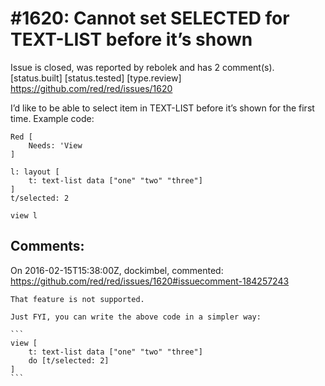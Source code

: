
#1620: Cannot set SELECTED for TEXT-LIST before it’s shown
================================================================================
Issue is closed, was reported by rebolek and has 2 comment(s).
[status.built] [status.tested] [type.review]
<https://github.com/red/red/issues/1620>

I’d like to be able to select item in TEXT-LIST before it’s shown for the first time. Example code:

```
Red [
    Needs: 'View
]

l: layout [
    t: text-list data ["one" "two" "three"]
]
t/selected: 2

view l
```



Comments:
--------------------------------------------------------------------------------

On 2016-02-15T15:38:00Z, dockimbel, commented:
<https://github.com/red/red/issues/1620#issuecomment-184257243>

    That feature is not supported. 
    
    Just FYI, you can write the above code in a simpler way:
    
    ```
    view [
        t: text-list data ["one" "two" "three"]
        do [t/selected: 2]
    ]
    ```

